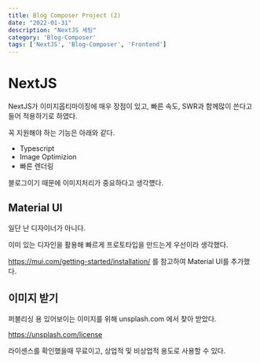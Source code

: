 ```yaml
---
title: Blog Composer Project (2)
date: "2022-01-31"
description: "NextJS 세팅"
category: 'Blog-Composer'
tags: ['NextJS', 'Blog-Composer', 'Frontend']
---
```


# NextJS

NextJS가 이미지옵티마이징에 매우 장점이 있고, 빠른 속도, SWR과 함께많이 쓴다고 들어 적용하기로 하였다.

꼭 지원해야 하는 기능은 아래와 같다.

- Typescript
- Image Optimizion
- 빠른 렌더링

블로그이기 때문에 이미지처리가 중요하다고 생각헀다.

## Material UI

일단 난 디자이너가 아니다.

이미 있는 디자인을 활용해 빠르게 프로토타입을 만드는게 우선이라 생각했다.

https://mui.com/getting-started/installation/ 를 참고하여 Material UI를 추가했다.


## 이미지 받기

퍼블리싱 용 있어보이는 이미지를 위해 unsplash.com 에서 찾아 받았다.

https://unsplash.com/license

라이센스를 확인했을때 무료이고, 상업적 및 비상업적 용도로 사용할 수 있다.

